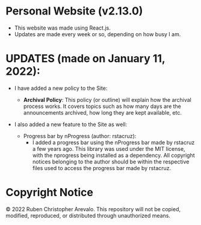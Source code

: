 # Personal Website (v2.13.0)

* This website was made using React.js.
* Updates are made every week or so, depending on how busy I am.

# UPDATES (made on January 11, 2022):

* I have added a new policy to the Site:
    * **Archival Policy**: This policy (or outline) will explain how the archival process works. It covers topics such as how many days are the announcements archived, how long they are kept available, etc.

* I also added a new feature to the Site as well:
    * Progress bar by nProgress (author: rstacruz):
        * I added a progress bar using the nProgress bar made by rstacruz a few years ago. This library was used under the MIT license, with the nprogress being installed as a dependency. All copyright
        notices belonging to the author should be within the respective files used to access the progress bar made by rstacruz.

# Copyright Notice

© 2022 Ruben Christopher Arevalo. This repository will not be copied, modified, reproduced, or distributed through unauthorized means.

